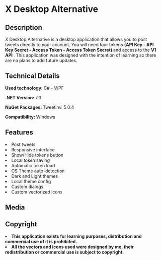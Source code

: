 # X Desktop Alternative

## <b> Description </b>

<p> X Desktop Alternative is a desktop application that allows you to post tweets directly to your account. You will need four tokens <b> (API Key - API Key Secret - Access Token - Access Token Secret) </b> and access to the <b> V1 API </b>. This application was designed with the intention of learning so there are no plans to add future updates. </p>

## <b> Technical Details </b>

<p> <b> Used technology: </b> C# - WPF </p>

<p> <b> .NET Version: </b> 7.0 </p>

<p> <b> NuGet Packages: </b> Tweetinvi 5.0.4 </p>

<p> <b> Compatibility: </b> Windows </p>

## <b> Features </b>

<li> Post tweets </li>

<li> Responsive interface </li>

<li> Show/Hide tokens button </li>

<li> Local token saving </li>

<li> Automatic token load </li>

<li> OS Theme auto-detection </li>

<li> Dark and Light themes </li>

<li> Local theme config </li>

<li> Custom dialogs </li>

<li> Custom vectorized icons </li>

## <b> Media </b>

## <b> Copyright </b>

<li> <b> This application exists for learning purposes, distribution and commercial use of it is prohibited. </b> </li>

<li> <b> All the vectors and icons used were designed by me, their redistribution or commercial use is subject to copyright. </b> </li>
